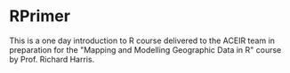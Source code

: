 # RPrimer

This is a one day introduction to R course delivered to the ACEIR team in preparation for the "Mapping and Modelling Geographic Data in R" course by Prof. Richard Harris.
